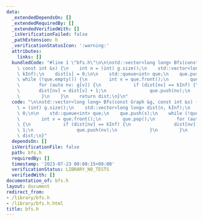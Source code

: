 ```yaml
---
data:
  _extendedDependsOn: []
  _extendedRequiredBy: []
  _extendedVerifiedWith: []
  _isVerificationFailed: false
  _pathExtension: h
  _verificationStatusIcon: ':warning:'
  attributes:
    links: []
  bundledCode: "#line 1 \"bfs.h\"\n\n\nstd::vector<long long> Bfs(const Graph &g,\
    \ const int &s) {\n    int n = (int) g.size();\n    std::vector<long long> dist(n,\
    \ kInf);\n    dist[s] = 0;\n\n    std::queue<int> que;\n    que.push(s);\n   \
    \ while (!que.empty()) {\n        int v = que.front();\n        que.pop();\n \
    \       for (auto nv: g[v]) {\n            if (dist[nv] == kInf) {\n         \
    \       dist[nv] = dist[v] + 1;\n                que.push(nv);\n            }\n\
    \        }\n    }\n    return dist;\n}\n"
  code: "\n\nstd::vector<long long> Bfs(const Graph &g, const int &s) {\n    int n\
    \ = (int) g.size();\n    std::vector<long long> dist(n, kInf);\n    dist[s] =\
    \ 0;\n\n    std::queue<int> que;\n    que.push(s);\n    while (!que.empty()) {\n\
    \        int v = que.front();\n        que.pop();\n        for (auto nv: g[v])\
    \ {\n            if (dist[nv] == kInf) {\n                dist[nv] = dist[v] +\
    \ 1;\n                que.push(nv);\n            }\n        }\n    }\n    return\
    \ dist;\n}"
  dependsOn: []
  isVerificationFile: false
  path: bfs.h
  requiredBy: []
  timestamp: '2023-07-23 00:00:15+09:00'
  verificationStatus: LIBRARY_NO_TESTS
  verifiedWith: []
documentation_of: bfs.h
layout: document
redirect_from:
- /library/bfs.h
- /library/bfs.h.html
title: bfs.h
---
```

